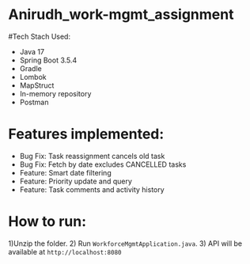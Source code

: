 # Anirudh_work-mgmt_assignment
#Tech Stach Used:
 - Java 17
 - Spring Boot 3.5.4
 - Gradle
 - Lombok
 - MapStruct
 - In-memory repository
 - Postman
# Features implemented:
  - Bug Fix: Task reassignment cancels old task
  - Bug Fix: Fetch by date excludes CANCELLED tasks
  - Feature: Smart date filtering
  - Feature: Priority update and query
  - Feature: Task comments and activity history
# How to run:
 1)Unzip the folder. 
 2) Run `WorkforceMgmtApplication.java`.
 3) API will be available at `http://localhost:8080`

  
